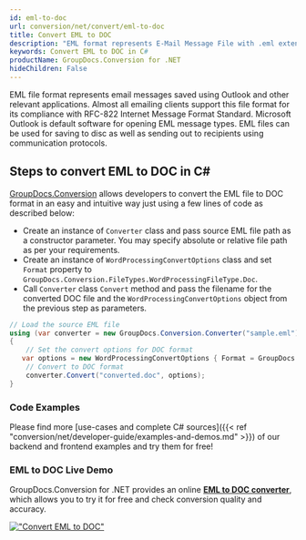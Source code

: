 ```yaml
---
id: eml-to-doc
url: conversion/net/convert/eml-to-doc
title: Convert EML to DOC
description: "EML format represents E-Mail Message File with .eml extension. Learn how to convert EML to DOC file programmatically in C# language using GroupDocs.Conversion for .NET library."
keywords: Convert EML to DOC in C#
productName: GroupDocs.Conversion for .NET
hideChildren: False
---
```


EML file format represents email messages saved using Outlook and other relevant applications. Almost all emailing clients support this file format for its compliance with RFC-822 Internet Message Format Standard. Microsoft Outlook is default software for opening EML message types. EML files can be used for saving to disc as well as sending out to recipients using communication protocols.

## Steps to convert EML to DOC in C#

[GroupDocs.Conversion](https://products.groupdocs.com/conversion/net) allows developers to convert the EML file to DOC format in an easy and intuitive way just using a few lines of code as described below:

* Create an instance of `Converter` class and pass source EML file path as a constructor parameter. You may specify absolute or relative file path as per your requirements. 
* Create an instance of `WordProcessingConvertOptions` class and set `Format` property to `GroupDocs.Conversion.FileTypes.WordProcessingFileType.Doc`.
* Call `Converter` class `Convert` method and pass the filename for the converted DOC file and the `WordProcessingConvertOptions` object from the previous step as parameters.

```csharp
// Load the source EML file
using (var converter = new GroupDocs.Conversion.Converter("sample.eml"))
{
    // Set the convert options for DOC format
   var options = new WordProcessingConvertOptions { Format = GroupDocs.Conversion.FileTypes.WordProcessingFileType.Doc };
    // Convert to DOC format
    converter.Convert("converted.doc", options);
}
```

### Code Examples

Please find more [use-cases and complete C# sources]({{< ref "conversion/net/developer-guide/examples-and-demos.md" >}}) of our backend and frontend examples and try them for free!

### EML to DOC Live Demo

GroupDocs.Conversion for .NET provides an online [**EML to DOC converter**](https://products.groupdocs.app/conversion/eml-to-doc), which allows you to try it for free and check conversion quality and accuracy.

[!["Convert EML to DOC"](conversion/net/images/convert-to-doc/convert-eml-to-doc.png)](https://products.groupdocs.app/conversion/eml-to-doc)